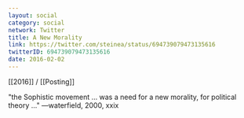 ```yaml
---
layout: social
category: social
network: Twitter
title: A New Morality
link: https://twitter.com/steinea/status/694739079473135616
twitterID: 694739079473135616
date: 2016-02-02
---
```


[[2016]] / [[Posting]]

"the Sophistic movement ... was a need for a new morality, for political theory ..."  —waterfield, 2000, xxix
